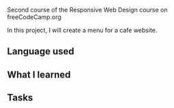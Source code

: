 Second course of the Responsive Web Design course on freeCodeCamp.org

In this project, I will create a menu for a cafe website.

## Language used

## What I learned

## Tasks